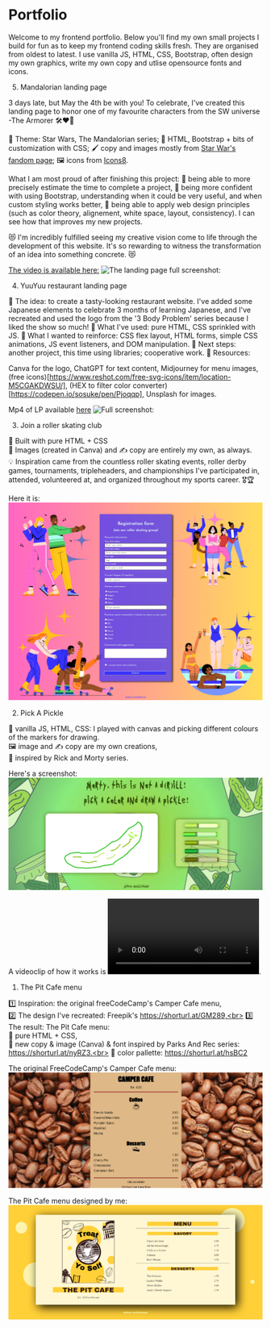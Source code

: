 # Portfolio

Welcome to my frontend portfolio. Below you'll find my own small projects I build for fun as to keep my frontend coding skills fresh.
They are organised from oldest to latest.
I use vanilla JS, HTML, CSS, Bootstrap, often design my own graphics, write my own copy and utlise opensource fonts and icons.


5. Mandalorian landing page
   
3 days late, but May the 4th be with you! To celebrate, I've created this landing page to honor one of my favourite characters from the SW universe -The Armorer 🛠️❤️‍🔥

🌠 Theme: Star Wars, The Mandalorian series;
🔨 HTML, Bootstrap + bits of customization with CSS;
🖌️ copy and images mostly from [Star War's fandom page](https://lnkd.in/dZT4DmgN);
🖼️ icons from [Icons8](https://icons8.com/icons).

What I am most proud of after finishing this project:
🦾 being able to more precisely estimate the time to complete a project,
🦾 being more confident with using Bootstrap, understanding when it could be very useful, and when custom styling works better,
🦾 being able to apply web design principles (such as color theory, alignement, white space, layout, consistency). I can see how that improves my new projects.

😻 I'm incredibly fulfilled seeing my creative vision come to life through the development of this website. It's so rewarding to witness the transformation of an idea into something concrete. 😻

[The video is available here:](https://github.com/NullishKoala/Portfolio/blob/master/5.%20Mandarolian%20LP/4thMayMandalorianLP.mp4)
![The landing page full screenshot:](https://github.com/NullishKoala/Portfolio/blob/master/5.%20Mandarolian%20LP/MandalorianLP-full-screenshot.png)   

4. YuuYuu restaurant landing page

🤤 The idea: to create a tasty-looking restaurant website. I've added some Japanese elements to celebrate 3 months of learning Japanese, and I've recreated and used the logo from the '3 Body Problem' series because I liked the show so much!
📝 What I've used: pure HTML, CSS sprinkled with JS.
🧠 What I wanted to reinforce: CSS flex layout, HTML forms, simple CSS animations, JS event listeners, and DOM manipulation.
🚀 Next steps: another project, this time using libraries; cooperative work.
🎯 Resources:

Canva for the logo,
ChatGPT for text content,
Midjourney for menu images,
(free icons)[https://www.reshot.com/free-svg-icons/item/location-M5CGAKDWSU/],
(HEX to filter color converter)[https://codepen.io/sosuke/pen/Pjoqqp],
Unsplash for images.  

Mp4 of LP available [here](https://github.com/NullishKoala/Portfolio/blob/master/4.%20YuuYuu%20Restaurant/yuuyuu%20restaurant.mp4)
![Full screenshot:](https://github.com/NullishKoala/Portfolio/blob/master/4.%20YuuYuu%20Restaurant/yuuyuu-restaurant-lp-full-screenshot.png)

3. Join a roller skating club

💫 Built with pure HTML + CSS<br>
💅 Images (created in Canva) and ✍ copy are entirely my own, as always.<br>
💡 Inspiration came from the countless roller skating events, roller derby games, tournaments, tripleheaders, and championships I've participated in, attended, volunteered at, and organized throughout my sports career. 🎖🏆<br>

Here it is:
![Join a roller skating event](https://github.com/NullishKoala/Portfolio/blob/master/3.%20Join%20a%20skate%20group%20form/Join%20a%20roller%20skating%20club.png)

2. Pick A Pickle<br>

💽 vanilla JS, HTML, CSS: I played with canvas and picking different colours of the markers for drawing.<br>
🖼 image and ✍ copy are my own creations,<br>
🥒 inspired by Rick and Morty series.<br>

Here's a screenshot:
![Pick A Pickle](https://github.com/NullishKoala/Portfolio/blob/master/2.%20Pick%20a%20Pickle/PickAPickle.png)

A videoclip of how it works is ![here](https://github.com/NullishKoala/Portfolio/blob/master/2.%20Pick%20a%20Pickle/PickAPickle.mp4).

1. The Pit Cafe menu<br>

1️⃣ Inspiration: the original freeCodeCamp's Camper Cafe menu,<br>
2️⃣ The design I've recreated: Freepik's https://shorturl.at/GM289,<br>
3️⃣ The result: The Pit Cafe menu:<br>
🧐 pure HTML + CSS,<br>
📝 new copy & image (Canva) & font inspired by Parks And Rec series: https://shorturl.at/nyRZ3.<br>
🎨 color pallette: https://shorturl.at/hsBC2

The original FreeCodeCamp's Camper Cafe menu:
![Camper Cafe menu](https://github.com/NullishKoala/Portfolio/blob/master/1.%20The%20Pit%20Cafe/CamperCafeMenu.png)

The Pit Cafe menu designed by me:
![Pit Cafe menu](https://github.com/NullishKoala/Portfolio/blob/master/1.%20The%20Pit%20Cafe/PitCafeMenu.png)
